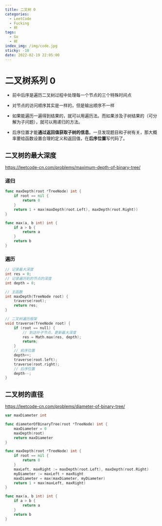 ```yaml
---
title: 二叉树 0
categories:
  - LeetCode
  - Fucking
  - 树
tags:
  - Go
  - 树
index_img: /img/code.jpg
sticky: -10
date: 2022-02-19 22:05:00
---
```


# 二叉树系列 0

+ 前中后序是遍历二叉树过程中处理每一个节点的三个特殊时间点

+ 对节点的访问顺序其实是一样的，但是输出顺序不一样

+ 如果能遍历一遍得到结果的，就可以用遍历法。而如果涉及子树结果的（可分解为子问题），就可以用递归的方法。

+ 后序位置才能**通过返回值获取子树的信息**。一旦发现题目和子树有关，那大概率要给函数设置合理的定义和返回值，在**后序位置**写代码了。

## 二叉树的最大深度

https://leetcode-cn.com/problems/maximum-depth-of-binary-tree/

### 递归

```go
func maxDepth(root *TreeNode) int {
    if root == nil {
        return 0
    }
    return 1 + max(maxDepth(root.Left), maxDepth(root.Right))
}

func max(a, b int) int {
    if a > b {
        return a 
    }
    return b
}
```

### 遍历

```c++
// 记录最大深度
int res = 0;
// 记录遍历到的节点的深度
int depth = 0;

// 主函数
int maxDepth(TreeNode root) {
	traverse(root);
	return res;
}

// 二叉树遍历框架
void traverse(TreeNode root) {
	if (root == null) {
		// 到达叶子节点，更新最大深度
		res = Math.max(res, depth);
		return;
	}
	// 前序位置
	depth++;
	traverse(root.left);
	traverse(root.right);
	// 后序位置
	depth--;
}
```

## 二叉树的直径

https://leetcode-cn.com/problems/diameter-of-binary-tree/

```go
var maxDiameter int

func diameterOfBinaryTree(root *TreeNode) int {
    maxDiameter = 0
    maxDepth(root)
    return maxDiameter
}

func maxDepth(root *TreeNode) int {
    if root == nil {
        return 0
    }
    maxLeft, maxRight := maxDepth(root.Left), maxDepth(root.Right)
    myDiameter := maxLeft + maxRight
    maxDiameter = max(maxDiameter, myDiameter)
    return 1 + max(maxLeft, maxRight)
}

func max(a, b int) int {
    if a > b {
        return a
    }
    return b
}
```
